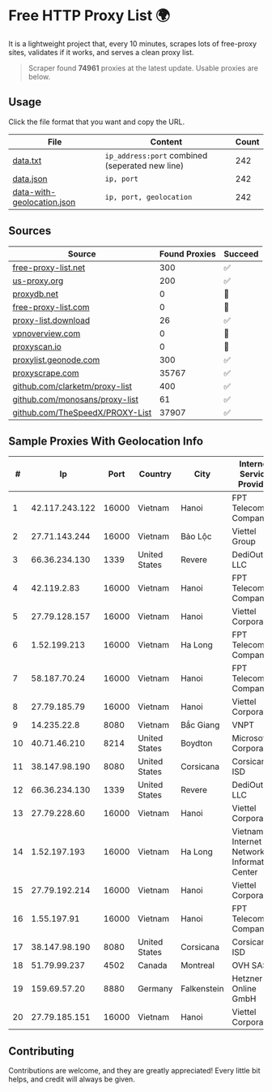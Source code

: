 
# Free HTTP Proxy List 🌍

It is a lightweight project that, every 10 minutes, scrapes lots of free-proxy sites, validates if it works, and serves a clean proxy list.


> Scraper found **74961** proxies at the latest update. Usable proxies are below.

## Usage

Click the file format that you want and copy the URL.


|File|Content|Count|
|----|-------|-----|
|[data.txt](https://raw.githubusercontent.com/themiralay/Proxy-List-World/master/data.txt)|`ip_address:port` combined (seperated new line)|242|
|[data.json](https://raw.githubusercontent.com/themiralay/Proxy-List-World/master/data.json)|`ip, port`|242|
|[data-with-geolocation.json](https://raw.githubusercontent.com/themiralay/Proxy-List-World/master/data-with-geolocation.json)|`ip, port, geolocation`|242|

## Sources

|Source|Found Proxies|Succeed|
|------|-------------|-------|
|[free-proxy-list.net](https://free-proxy-list.net)|300|✅|
|[us-proxy.org](https://www.us-proxy.org)|200|✅|
|[proxydb.net](http://proxydb.net)|0|🚫|
|[free-proxy-list.com](https://free-proxy-list.com/?page=&port=&type%5B%5D=http&type%5B%5D=https&up_time=0&search=Search)|0|🚫|
|[proxy-list.download](https://www.proxy-list.download/HTTP)|26|✅|
|[vpnoverview.com](https://vpnoverview.com/privacy/anonymous-browsing/free-proxy-servers)|0|🚫|
|[proxyscan.io](https://www.proxyscan.io)|0|🚫|
|[proxylist.geonode.com](https://proxylist.geonode.com/api/proxy-list?limit=300&page=1&sort_by=lastChecked&sort_type=desc&protocols=http,https)|300|✅|
|[proxyscrape.com](https://api.proxyscrape.com/v2/?request=displayproxies&protocol=http&timeout=10000&country=all&ssl=all&anonymity=all)|35767|✅|
|[github.com/clarketm/proxy-list](https://raw.githubusercontent.com/clarketm/proxy-list/master/proxy-list-raw.txt)|400|✅|
|[github.com/monosans/proxy-list](https://raw.githubusercontent.com/monosans/proxy-list/main/proxies/http.txt)|61|✅|
|[github.com/TheSpeedX/PROXY-List](https://raw.githubusercontent.com/TheSpeedX/PROXY-List/master/http.txt)|37907|✅|


## Sample Proxies With Geolocation Info

|#|Ip|Port|Country|City|Internet Service Provider|
|-|--|----|-------|----|-------------------------|
|1|42.117.243.122|16000|Vietnam|Hanoi|FPT Telecom Company|
|2|27.71.143.244|16000|Vietnam|Bảo Lộc|Viettel Group|
|3|66.36.234.130|1339|United States|Revere|DediOutlet, LLC|
|4|42.119.2.83|16000|Vietnam|Hanoi|FPT Telecom Company|
|5|27.79.128.157|16000|Vietnam|Hanoi|Viettel Corporation|
|6|1.52.199.213|16000|Vietnam|Ha Long|FPT Telecom Company|
|7|58.187.70.24|16000|Vietnam|Hanoi|FPT Telecom Company|
|8|27.79.185.79|16000|Vietnam|Hanoi|Viettel Corporation|
|9|14.235.22.8|8080|Vietnam|Bắc Giang|VNPT|
|10|40.71.46.210|8214|United States|Boydton|Microsoft Corporation|
|11|38.147.98.190|8080|United States|Corsicana|Corsicana ISD|
|12|66.36.234.130|1339|United States|Revere|DediOutlet, LLC|
|13|27.79.228.60|16000|Vietnam|Hanoi|Viettel Corporation|
|14|1.52.197.193|16000|Vietnam|Ha Long|Vietnam Internet Network Information Center|
|15|27.79.192.214|16000|Vietnam|Hanoi|Viettel Corporation|
|16|1.55.197.91|16000|Vietnam|Hanoi|FPT Telecom Company|
|17|38.147.98.190|8080|United States|Corsicana|Corsicana ISD|
|18|51.79.99.237|4502|Canada|Montreal|OVH SAS|
|19|159.69.57.20|8880|Germany|Falkenstein|Hetzner Online GmbH|
|20|27.79.185.151|16000|Vietnam|Hanoi|Viettel Corporation|



## Contributing

Contributions are welcome, and they are greatly appreciated! Every
little bit helps, and credit will always be given.

